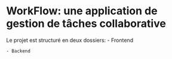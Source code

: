 # WorkFlow: une application de gestion de tâches collaborative

Le projet est structuré en deux dossiers:
    - Frontend
    
    - Backend
